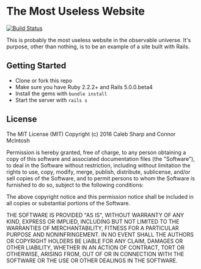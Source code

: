 # The Most Useless Website

[![Build Status](https://travis-ci.org/epicsharp/the-most-useless.svg?branch=master)](https://travis-ci.org/epicsharp/the-most-useless)

This is probably the most useless website in the observable universe. It's purpose, other than nothing, 
is to be an example of a site built with Rails.

## Getting Started

* Clone or fork this repo
* Make sure you have Ruby 2.2.2+ and Rails 5.0.0.beta4
* Install the gems with `bundle install`
* Start the server with `rails s`

## License
The MIT License (MIT)
Copyright (c) 2016 Caleb Sharp and Connor McIntosh

Permission is hereby granted, free of charge, to any person obtaining a copy of this software and associated documentation files (the "Software"), to deal in the Software without restriction, including without limitation the rights to use, copy, modify, merge, publish, distribute, sublicense, and/or sell copies of the Software, and to permit persons to whom the Software is furnished to do so, subject to the following conditions:

The above copyright notice and this permission notice shall be included in all copies or substantial portions of the Software.

THE SOFTWARE IS PROVIDED "AS IS", WITHOUT WARRANTY OF ANY KIND, EXPRESS OR IMPLIED, INCLUDING BUT NOT LIMITED TO THE WARRANTIES OF MERCHANTABILITY, FITNESS FOR A PARTICULAR PURPOSE AND NONINFRINGEMENT. IN NO EVENT SHALL THE AUTHORS OR COPYRIGHT HOLDERS BE LIABLE FOR ANY CLAIM, DAMAGES OR OTHER LIABILITY, WHETHER IN AN ACTION OF CONTRACT, TORT OR OTHERWISE, ARISING FROM, OUT OF OR IN CONNECTION WITH THE SOFTWARE OR THE USE OR OTHER DEALINGS IN THE SOFTWARE.
